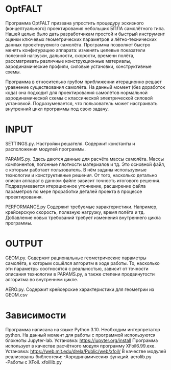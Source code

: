 # OptFALT
Программа OptFALT призвана упростить процедуру эскизного (концептуального) проектирования небольших БПЛА самолётного типа. Нашей целью было дать разработчикам простой и быстрый инструмент оценки ключевых геометрических параметров и лётно-технических данных проектируемого самолёта. Программа позволяет быстро менять конфигурацию аппарата: изменять целевые показатели полезной нагрузки, дальности, скорости, времени полёта, рассматривать различные конструкционные материалы, аэродинамические профили, силовые установки, конструктивные схемы. 

Программа в относительно грубом приближении итерационно решает уравнение существования самолёта. На данный момент (без доработок кода) она подходит для проектирования самолётов нормальной аэродинамической схемы с классической электрической силовой установкой. Подразумевается, что пользователь может настраивать внутренний цикл программы под свою задачу.

# INPUT
SETTINGS.py. Настройки решателя. Содержит константы и расположения модулей программы.

PARAMS.py. Здесь даются данные для расчёта массы самолёта. Массы компонентов, погонные плотности материалов и тд. Это основной файл, с которым работает пользователь. В нём заданы используемые технологии и конструктивные решения. От того, насколько детально описан аппарат в данном файле зависит точность итогового решения. Подразумевается итерационное уточнение, расширение файла параметров по мере проработки деталей проекта в процессе проектирования.

PERFORMANCE.py Содержит требуемые характеристики. Например, крейсерскую скорость, полезную нагрузку, время полёта и тд. Добавление новых требований требует изменения внутреннего цикла программы.

# OUTPUT
GEOM.py. Содержит рациональные геометрические параметры самолёта, к которым сошёлся алгоритм в ходе работы. То, насколько эти параметры соотносятся с реальностью, зависит от точности описания технологии в PARAMS.py, а также степени продвинутости алгоритма во внутреннем цикле.

AERO.py. Содержит крейсерские характеристики для геометрии из GEOM.csv

# Зависимости
Программа написана на языке Python 3.10. Необходим интерпретатор python. 
На данный момент для работы с программой используются блокноты Jupyter-lab. Установка: https://jupyter.org/install
Программа использует в качестве расчётного модуля программу XFoil6.99.exe. Установка: https://web.mit.edu/drela/Public/web/xfoil/
В качестве модулей реализованы библеотеки:
-Аэродинамических функций. aerolib.py
-Работы с XFoil. xfoillib.py


